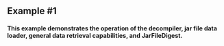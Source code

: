 ﻿## Example #1
#### This example demonstrates the operation of the decompiler, jar file data loader, general data retrieval capabilities, and JarFileDigest.
